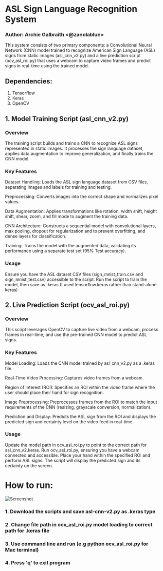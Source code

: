 # ASL Sign Language Recognition System
### Author: Archie Galbraith <@zanolablue>
This system consists of two primary components: a Convolutional Neural Network (CNN) model trained to recognize American Sign Language (ASL) signs from static images (asl_cnn_v2.py) and a live prediction script (ocv_asl_roi.py) that uses a webcam to capture video frames and predict signs in real-time using the trained model.

## Dependencies:
 1. Tensorflow
 2. Keras
 3. OpenCV

## 1. Model Training Script (asl_cnn_v2.py)
### Overview
The training script builds and trains a CNN to recognize ASL signs represented in static images. It processes the sign language dataset, applies data augmentation to improve generalization, and finally trains the CNN model.

### Key Features
Dataset Handling: Loads the ASL sign language dataset from CSV files, separating images and labels for training and testing.

Preprocessing: Converts images into the correct shape and normalizes pixel values.

Data Augmentation: Applies transformations like rotation, width shift, height shift, shear, zoom, and fill mode to augment the training data.

CNN Architecture: Constructs a sequential model with convolutional layers, max pooling, dropout for regularization and to prevent overfitting, and dense layers for classification.

Training: Trains the model with the augmented data, validating its performance using a separate test set (95% Test accuracy).

### Usage
Ensure you have the ASL dataset CSV files (sign_mnist_train.csv and sign_mnist_test.csv) accessible to the script. Run the script to train the model, then save as .keras (I used tensorflow.keras rather than stand-alone keras)

## 2. Live Prediction Script (ocv_asl_roi.py)
### Overview
This script leverages OpenCV to capture live video from a webcam, process frames in real-time, and use the pre-trained CNN model to predict ASL signs.

### Key Features
Model Loading: Loads the CNN model trained by asl_cnn_v2.py as a .keras file.

Real-Time Video Processing: Captures video frames from a webcam.

Region of Interest (ROI): Specifies an ROI within the video frame where the user should place their hand for sign recognition.

Image Preprocessing: Preprocesses frames from the ROI to match the input requirements of the CNN (resizing, grayscale conversion, normalization).

Prediction and Display: Predicts the ASL sign from the ROI and displays the predicted sign and certainty level on the video feed in real-time.

### Usage
Update the model path in ocv_asl_roi.py to point to the correct path for asl_cnn_v2.keras.
Run ocv_asl_roi.py, ensuring you have a webcam connected and accessible.
Place your hand within the specified ROI and perform ASL signs. The script will display the predicted sign and its certainty on the screen.


# How to run:
![Screenshot](https://github.com/zanolablue/mnist-asl-cnn/blob/e5f27cf6bfdb17a02788777f07944cd80dbc6ee8/Screenshot%202024-03-20%20at%2011.36.52%20PM.png)

### 1. Download the scripts and save asl-cnn-v2.py as .keras type
### 2. Change file path in ocv_asl_roi.py model loading to correct path for .keras file
### 3. Use command line and run (e.g python ocv_asl_roi.py for Mac terminal)
### 4. Press 'q' to exit program
